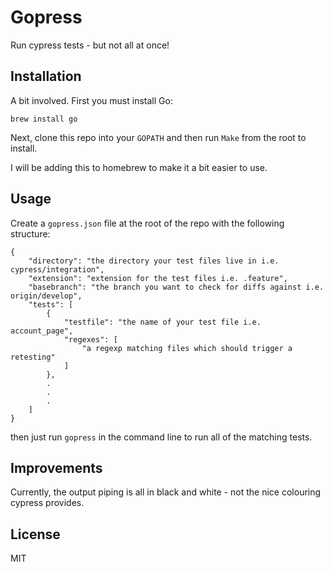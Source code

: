 # Gopress

Run cypress tests - but not all at once!

## Installation

A bit involved. First you must install Go:
```
brew install go
```
Next, clone this repo into your `GOPATH` and then run `Make` from the root to install.

I will be adding this to homebrew to make it a bit easier to use.

## Usage

Create a `gopress.json` file at the root of the repo with the following structure:

```
{
	"directory": "the directory your test files live in i.e. cypress/integration",
	"extension": "extension for the test files i.e. .feature",
	"basebranch": "the branch you want to check for diffs against i.e. origin/develop",
	"tests": [
		{
			"testfile": "the name of your test file i.e. account_page",
			"regexes": [
				"a regexp matching files which should trigger a retesting"
			]
		},
		.
		.
		.
	]
}
```

then just run `gopress` in the command line to run all of the matching tests.

## Improvements

Currently, the output piping is all in black and white - not the nice colouring cypress provides.

## License

MIT
